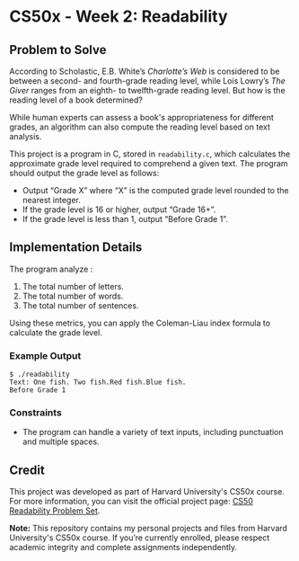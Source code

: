 # CS50x - Week 2: Readability

## Problem to Solve

According to Scholastic, E.B. White’s *Charlotte’s Web* is considered to be between a second- and fourth-grade reading level, while Lois Lowry’s *The Giver* ranges from an eighth- to twelfth-grade reading level. But how is the reading level of a book determined?

While human experts can assess a book's appropriateness for different grades, an algorithm can also compute the reading level based on text analysis.

This project is a program in C, stored in `readability.c`, which calculates the approximate grade level required to comprehend a given text. The program should output the grade level as follows:

- Output “Grade X” where “X” is the computed grade level rounded to the nearest integer.
- If the grade level is 16 or higher, output “Grade 16+”.
- If the grade level is less than 1, output “Before Grade 1”.

## Implementation Details

The program analyze :

1. The total number of letters.
2. The total number of words.
3. The total number of sentences.

Using these metrics, you can apply the Coleman-Liau index formula to calculate the grade level.

### Example Output
``` 
$ ./readability 
Text: One fish. Two fish.Red fish.Blue fish. 
Before Grade 1
```

### Constraints

- The program can handle a variety of text inputs, including punctuation and multiple spaces.

## Credit

This project was developed as part of Harvard University's CS50x course. For more information, you can visit the official project page: [CS50 Readability Problem Set](https://cs50.harvard.edu/x/2024/psets/2/readability/).

**Note:** This repository contains my personal projects and files from Harvard University's CS50x course. If you’re currently enrolled, please respect academic integrity and complete assignments independently.
